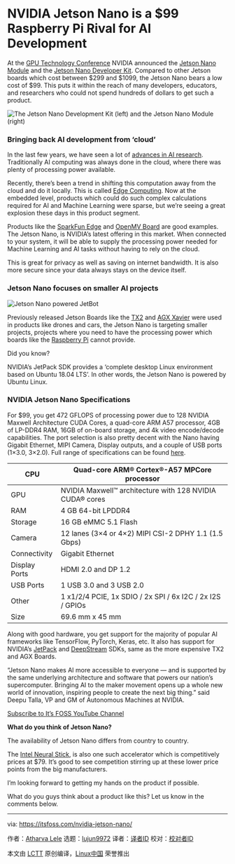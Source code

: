 [#]: collector: (lujun9972)
[#]: translator: ( )
[#]: reviewer: ( )
[#]: publisher: ( )
[#]: url: ( )
[#]: subject: (NVIDIA Jetson Nano is a $99 Raspberry Pi Rival for AI Development)
[#]: via: (https://itsfoss.com/nvidia-jetson-nano/)
[#]: author: (Atharva Lele https://itsfoss.com/author/atharva/)

NVIDIA Jetson Nano is a $99 Raspberry Pi Rival for AI Development
======

At the [GPU Technology Conference][1] NVIDIA announced the [Jetson Nano Module][2] and the [Jetson Nano Developer Kit][3]. Compared to other Jetson boards which cost between $299 and $1099, the Jetson Nano bears a low cost of $99. This puts it within the reach of many developers, educators, and researchers who could not spend hundreds of dollars to get such a product.

![The Jetson Nano Development Kit \(left\) and the Jetson Nano Module \(right\)][4]

### Bringing back AI development from ‘cloud’

In the last few years, we have seen a lot of [advances in AI research][5]. Traditionally AI computing was always done in the cloud, where there was plenty of processing power available.

Recently, there’s been a trend in shifting this computation away from the cloud and do it locally. This is called [Edge Computing][6]. Now at the embedded level, products which could do such complex calculations required for AI and Machine Learning were sparse, but we’re seeing a great explosion these days in this product segment.

Products like the [SparkFun Edge][7] and [OpenMV Board][8] are good examples. The Jetson Nano, is NVIDIA’s latest offering in this market. When connected to your system, it will be able to supply the processing power needed for Machine Learning and AI tasks without having to rely on the cloud.

This is great for privacy as well as saving on internet bandwidth. It is also more secure since your data always stays on the device itself.

### Jetson Nano focuses on smaller AI projects

![Jetson Nano powered JetBot][9]

Previously released Jetson Boards like the [TX2][10] and [AGX Xavier][11] were used in products like drones and cars, the Jetson Nano is targeting smaller projects, projects where you need to have the processing power which boards like the [Raspberry Pi][12] cannot provide.

Did you know?

NVIDIA’s JetPack SDK provides a ‘complete desktop Linux environment based on Ubuntu 18.04 LTS’. In other words, the Jetson Nano is powered by Ubuntu Linux.

### NVIDIA Jetson Nano Specifications

For $99, you get 472 GFLOPS of processing power due to 128 NVIDIA Maxwell Architecture CUDA Cores, a quad-core ARM A57 processor, 4GB of LP-DDR4 RAM, 16GB of on-board storage, and 4k video encode/decode capabilities. The port selection is also pretty decent with the Nano having Gigabit Ethernet, MIPI Camera, Display outputs, and a couple of USB ports (1×3.0, 3×2.0). Full range of specifications can be found [here][13].

CPU | Quad-core ARM® Cortex®-A57 MPCore processor
---|---
GPU | NVIDIA Maxwell™ architecture with 128 NVIDIA CUDA® cores
RAM | 4 GB 64-bit LPDDR4
Storage | 16 GB eMMC 5.1 Flash
Camera | 12 lanes (3×4 or 4×2) MIPI CSI-2 DPHY 1.1 (1.5 Gbps)
Connectivity | Gigabit Ethernet
Display Ports | HDMI 2.0 and DP 1.2
USB Ports | 1 USB 3.0 and 3 USB 2.0
Other | 1 x1/2/4 PCIE, 1x SDIO / 2x SPI / 6x I2C / 2x I2S / GPIOs
Size | 69.6 mm x 45 mm

Along with good hardware, you get support for the majority of popular AI frameworks like TensorFlow, PyTorch, Keras, etc. It also has support for NVIDIA’s [JetPack][14] and [DeepStream][15] SDKs, same as the more expensive TX2 and AGX Boards.

“Jetson Nano makes AI more accessible to everyone — and is supported by the same underlying architecture and software that powers our nation’s supercomputer. Bringing AI to the maker movement opens up a whole new world of innovation, inspiring people to create the next big thing.” said Deepu Talla, VP and GM of Autonomous Machines at NVIDIA.

[Subscribe to It’s FOSS YouTube Channel][16]

**What do you think of Jetson Nano?**

The availability of Jetson Nano differs from country to country.

The [Intel Neural Stick][17], is also one such accelerator which is competitively prices at $79. It’s good to see competition stirring up at these lower price points from the big manufacturers.

I’m looking forward to getting my hands on the product if possible.

What do you guys think about a product like this? Let us know in the comments below.

--------------------------------------------------------------------------------

via: https://itsfoss.com/nvidia-jetson-nano/

作者：[Atharva Lele][a]
选题：[lujun9972][b]
译者：[译者ID](https://github.com/译者ID)
校对：[校对者ID](https://github.com/校对者ID)

本文由 [LCTT](https://github.com/LCTT/TranslateProject) 原创编译，[Linux中国](https://linux.cn/) 荣誉推出

[a]: https://itsfoss.com/author/atharva/
[b]: https://github.com/lujun9972
[1]: https://www.nvidia.com/en-us/gtc/
[2]: https://www.nvidia.com/en-us/autonomous-machines/embedded-systems/jetson-nano/
[3]: https://developer.nvidia.com/embedded/buy/jetson-nano-devkit
[4]: https://i0.wp.com/itsfoss.com/wp-content/uploads/2019/03/jetson-nano-family-press-image-hd.jpg?ssl=1
[5]: https://itsfoss.com/nanotechnology-open-science-ai/
[6]: https://en.wikipedia.org/wiki/Edge_computing
[7]: https://www.sparkfun.com/news/2886
[8]: https://openmv.io/
[9]: https://i1.wp.com/itsfoss.com/wp-content/uploads/2019/03/nvidia_jetson_bot.jpg?ssl=1
[10]: https://www.nvidia.com/en-us/autonomous-machines/embedded-systems/jetson-tx2/
[11]: https://www.nvidia.com/en-us/autonomous-machines/embedded-systems/jetson-agx-xavier/
[12]: https://itsfoss.com/things-you-need-to-get-your-raspberry-pi-working/
[13]: https://www.nvidia.com/en-us/autonomous-machines/embedded-systems/jetson-nano/#specifications
[14]: https://developer.nvidia.com/embedded/jetpack
[15]: https://developer.nvidia.com/deepstream-sdk
[16]: https://www.youtube.com/c/itsfoss?sub_confirmation=1
[17]: https://software.intel.com/en-us/movidius-ncs-get-started
